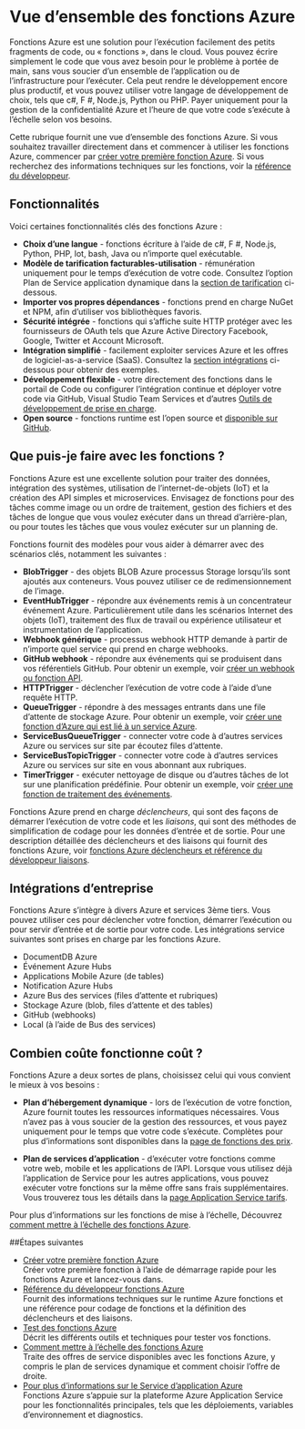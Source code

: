 <properties
   pageTitle="Azure fonctionne présentation | Microsoft Azure"
   description="Comprendre l’utilisation des fonctions Azure pour optimiser les charges de travail asynchrones en minutes."
   services="functions"
   documentationCenter="na"
   authors="mattchenderson"
   manager="erikre"
   editor=""
   tags=""
   keywords="Azure fonctions, fonctions, traitement de l’événement, webhooks, cluster dynamique, architecture sans serveur"/>

<tags
   ms.service="functions"
   ms.devlang="multiple"
   ms.topic="get-started-article"
   ms.tgt_pltfrm="multiple"
   ms.workload="na"
   ms.date="08/29/2016"
   ms.author="cfowler;mahender;glenga"/>
   
   
# <a name="azure-functions-overview"></a>Vue d’ensemble des fonctions Azure

Fonctions Azure est une solution pour l’exécution facilement des petits fragments de code, ou « fonctions », dans le cloud. Vous pouvez écrire simplement le code que vous avez besoin pour le problème à portée de main, sans vous soucier d’un ensemble de l’application ou de l’infrastructure pour l’exécuter. Cela peut rendre le développement encore plus productif, et vous pouvez utiliser votre langage de développement de choix, tels que c#, F #, Node.js, Python ou PHP. Payer uniquement pour la gestion de la confidentialité Azure et l’heure de que votre code s’exécute à l’échelle selon vos besoins.

Cette rubrique fournit une vue d’ensemble des fonctions Azure. Si vous souhaitez travailler directement dans et commencer à utiliser les fonctions Azure, commencer par [créer votre première fonction Azure](functions-create-first-azure-function.md). Si vous recherchez des informations techniques sur les fonctions, voir la [référence du développeur](functions-reference.md).

## <a name="features"></a>Fonctionnalités

Voici certaines fonctionnalités clés des fonctions Azure :
    
* **Choix d’une langue** - fonctions écriture à l’aide de c#, F #, Node.js, Python, PHP, lot, bash, Java ou n’importe quel exécutable.
* **Modèle de tarification facturables-utilisation** - rémunération uniquement pour le temps d’exécution de votre code. Consultez l’option Plan de Service application dynamique dans la [section de tarification](#pricing) ci-dessous.  
* **Importer vos propres dépendances** - fonctions prend en charge NuGet et NPM, afin d’utiliser vos bibliothèques favoris.  
* **Sécurité intégrée** - fonctions qui s’affiche suite HTTP protéger avec les fournisseurs de OAuth tels que Azure Active Directory Facebook, Google, Twitter et Account Microsoft.  
* **Intégration simplifié** - facilement exploiter services Azure et les offres de logiciel-as-a-service (SaaS). Consultez la [section intégrations](#integrations) ci-dessous pour obtenir des exemples.  
* **Développement flexible** - votre directement des fonctions dans le portail de Code ou configurer l’intégration continue et déployer votre code via GitHub, Visual Studio Team Services et d’autres [Outils de développement de prise en charge](../app-service-web/web-sites-deploy.md#deploy-using-an-ide).  
* **Open source** - fonctions runtime est l’open source et [disponible sur GitHub](https://github.com/azure/azure-webjobs-sdk-script).  

## <a name="what-can-i-do-with-functions"></a>Que puis-je faire avec les fonctions ?

Fonctions Azure est une excellente solution pour traiter des données, intégration des systèmes, utilisation de l’internet-de-objets (IoT) et la création des API simples et microservices. Envisagez de fonctions pour des tâches comme image ou un ordre de traitement, gestion des fichiers et des tâches de longue que vous voulez exécuter dans un thread d’arrière-plan, ou pour toutes les tâches que vous voulez exécuter sur un planning de. 

Fonctions fournit des modèles pour vous aider à démarrer avec des scénarios clés, notamment les suivantes :

* **BlobTrigger** - des objets BLOB Azure processus Storage lorsqu’ils sont ajoutés aux conteneurs. Vous pouvez utiliser ce de redimensionnement de l’image.
* **EventHubTrigger** - répondre aux événements remis à un concentrateur événement Azure. Particulièrement utile dans les scénarios Internet des objets (IoT), traitement des flux de travail ou expérience utilisateur et instrumentation de l’application.
* **Webhook générique** - processus webhook HTTP demande à partir de n’importe quel service qui prend en charge webhooks.
* **GitHub webhook** - répondre aux événements qui se produisent dans vos référentiels GitHub. Pour obtenir un exemple, voir [créer un webhook ou fonction API](functions-create-a-web-hook-or-api-function.md).
* **HTTPTrigger** - déclencher l’exécution de votre code à l’aide d’une requête HTTP.
* **QueueTrigger** - répondre à des messages entrants dans une file d’attente de stockage Azure. Pour obtenir un exemple, voir [créer une fonction d’Azure qui est lié à un service Azure](functions-create-an-azure-connected-function.md).
* **ServiceBusQueueTrigger** - connecter votre code à d’autres services Azure ou services sur site par écoutez files d’attente. 
* **ServiceBusTopicTrigger** - connecter votre code à d’autres services Azure ou services sur site en vous abonnant aux rubriques. 
* **TimerTrigger** - exécuter nettoyage de disque ou d’autres tâches de lot sur une planification prédéfinie. Pour obtenir un exemple, voir [créer une fonction de traitement des événements](functions-create-an-event-processing-function.md).

Fonctions Azure prend en charge *déclencheurs*, qui sont des façons de démarrer l’exécution de votre code et les *liaisons*, qui sont des méthodes de simplification de codage pour les données d’entrée et de sortie. Pour une description détaillée des déclencheurs et des liaisons qui fournit des fonctions Azure, voir [fonctions Azure déclencheurs et référence du développeur liaisons](functions-triggers-bindings.md).


## <a name="integrations"></a>Intégrations d’entreprise

Fonctions Azure s’intègre à divers Azure et services 3ème tiers. Vous pouvez utiliser ces pour déclencher votre fonction, démarrer l’exécution ou pour servir d’entrée et de sortie pour votre code. Les intégrations service suivantes sont prises en charge par les fonctions Azure. 

* DocumentDB Azure
* Événement Azure Hubs 
* Applications Mobile Azure (de tables)
* Notification Azure Hubs
* Azure Bus des services (files d’attente et rubriques)
* Stockage Azure (blob, files d’attente et des tables) 
* GitHub (webhooks)
* Local (à l’aide de Bus des services)

## <a name="pricing"></a>Combien coûte fonctionne coût ?

Fonctions Azure a deux sortes de plans, choisissez celui qui vous convient le mieux à vos besoins : 

* **Plan d’hébergement dynamique** - lors de l’exécution de votre fonction, Azure fournit toutes les ressources informatiques nécessaires. Vous n’avez pas à vous soucier de la gestion des ressources, et vous payez uniquement pour le temps que votre code s’exécute. Complètes pour plus d’informations sont disponibles dans la [page de fonctions des prix](/pricing/details/functions). 

* **Plan de services d’application** - d’exécuter votre fonctions comme votre web, mobile et les applications de l’API. Lorsque vous utilisez déjà l’application de Service pour les autres applications, vous pouvez exécuter votre fonctions sur la même offre sans frais supplémentaires. Vous trouverez tous les détails dans la [page Application Service tarifs](/pricing/details/app-service/).

Pour plus d’informations sur les fonctions de mise à l’échelle, Découvrez [comment mettre à l’échelle des fonctions Azure](functions-scale.md).

##<a name="next-steps"></a>Étapes suivantes

+ [Créer votre première fonction Azure](functions-create-first-azure-function.md)  
Créer votre première fonction à l’aide de démarrage rapide pour les fonctions Azure et lancez-vous dans. 
+ [Référence du développeur fonctions Azure](functions-reference.md)  
Fournit des informations techniques sur le runtime Azure fonctions et une référence pour codage de fonctions et la définition des déclencheurs et des liaisons.
+ [Test des fonctions Azure](functions-test-a-function.md)  
Décrit les différents outils et techniques pour tester vos fonctions.
+ [Comment mettre à l’échelle des fonctions Azure](functions-scale.md)  
Traite des offres de service disponibles avec les fonctions Azure, y compris le plan de services dynamique et comment choisir l’offre de droite. 
+ [Pour plus d’informations sur le Service d’application Azure](../app-service/app-service-value-prop-what-is.md)  
Fonctions Azure s’appuie sur la plateforme Azure Application Service pour les fonctionnalités principales, tels que les déploiements, variables d’environnement et diagnostics. 